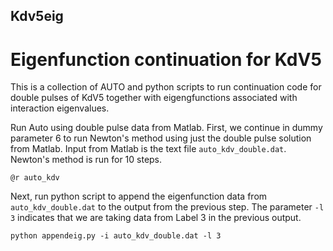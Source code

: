 ## Kdv5eig
# Eigenfunction continuation for KdV5

This is a collection of AUTO and python scripts to run continuation code for double pulses of KdV5 together with eigengfunctions associated with interaction eigenvalues.

Run Auto using double pulse data from Matlab. First, we continue in dummy parameter 6 to run Newton's method using just the double pulse solution from Matlab. Input from Matlab is the text file ``auto_kdv_double.dat``. Newton's method is run for 10 steps.

```@r auto_kdv```

Next, run python script to append the eigenfunction data from ``auto_kdv_double.dat`` to the output from the previous step. The parameter ``-l 3`` indicates that we are taking data from Label 3 in the previous output.

```python appendeig.py -i auto_kdv_double.dat -l 3```
